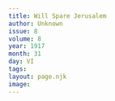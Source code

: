 ```yaml
---
title: Will Spare Jerusalem
author: Unknown
issue: 8
volume: 8
year: 1917
month: 31
day: VI
tags:
layout: page.njk
image:
---
```

